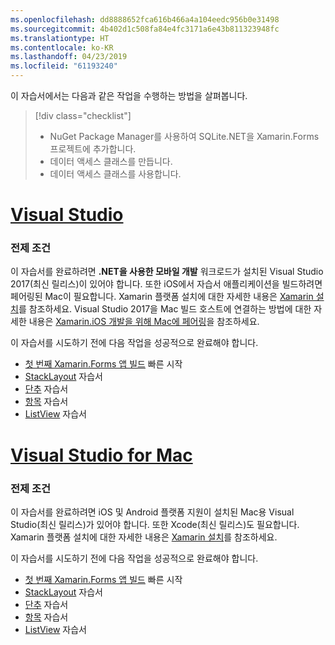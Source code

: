 ```yaml
---
ms.openlocfilehash: dd8888652fca616b466a4a104eedc956b0e31498
ms.sourcegitcommit: 4b402d1c508fa84e4fc3171a6e43b811323948fc
ms.translationtype: HT
ms.contentlocale: ko-KR
ms.lasthandoff: 04/23/2019
ms.locfileid: "61193240"
---
```

이 자습서에서는 다음과 같은 작업을 수행하는 방법을 살펴봅니다.

> [!div class="checklist"]
> - NuGet Package Manager를 사용하여 SQLite.NET을 Xamarin.Forms 프로젝트에 추가합니다.
> - 데이터 액세스 클래스를 만듭니다.
> - 데이터 액세스 클래스를 사용합니다.

# <a name="visual-studiotabvswin"></a>[Visual Studio](#tab/vswin)

### <a name="prerequisites"></a>전제 조건

이 자습서를 완료하려면 **.NET을 사용한 모바일 개발** 워크로드가 설치된 Visual Studio 2017(최신 릴리스)이 있어야 합니다. 또한 iOS에서 자습서 애플리케이션을 빌드하려면 페어링된 Mac이 필요합니다. Xamarin 플랫폼 설치에 대한 자세한 내용은 [Xamarin 설치](~/get-started/installation/index.md)를 참조하세요. Visual Studio 2017을 Mac 빌드 호스트에 연결하는 방법에 대한 자세한 내용은 [Xamarin.iOS 개발을 위해 Mac에 페어링](~/ios/get-started/installation/windows/connecting-to-mac/index.md)을 참조하세요.

이 자습서를 시도하기 전에 다음 작업을 성공적으로 완료해야 합니다.

- [첫 번째 Xamarin.Forms 앱 빌드](~/get-started/first-app/index.md) 빠른 시작
- [StackLayout](~/get-started/tutorials/stacklayout/index.yml) 자습서
- [단추](~/get-started/tutorials/button/index.yml) 자습서
- [항목](~/get-started/tutorials/entry/index.yml) 자습서
- [ListView](~/get-started/tutorials/listview/index.yml) 자습서

# <a name="visual-studio-for-mactabvsmac"></a>[Visual Studio for Mac](#tab/vsmac)

### <a name="prerequisites"></a>전제 조건

이 자습서를 완료하려면 iOS 및 Android 플랫폼 지원이 설치된 Mac용 Visual Studio(최신 릴리스)가 있어야 합니다. 또한 Xcode(최신 릴리스)도 필요합니다. Xamarin 플랫폼 설치에 대한 자세한 내용은 [Xamarin 설치](~/get-started/installation/index.md)를 참조하세요.

이 자습서를 시도하기 전에 다음 작업을 성공적으로 완료해야 합니다.

- [첫 번째 Xamarin.Forms 앱 빌드](~/get-started/first-app/index.md) 빠른 시작
- [StackLayout](~/get-started/tutorials/stacklayout/index.yml) 자습서
- [단추](~/get-started/tutorials/button/index.yml) 자습서
- [항목](~/get-started/tutorials/entry/index.yml) 자습서
- [ListView](~/get-started/tutorials/listview/index.yml) 자습서
